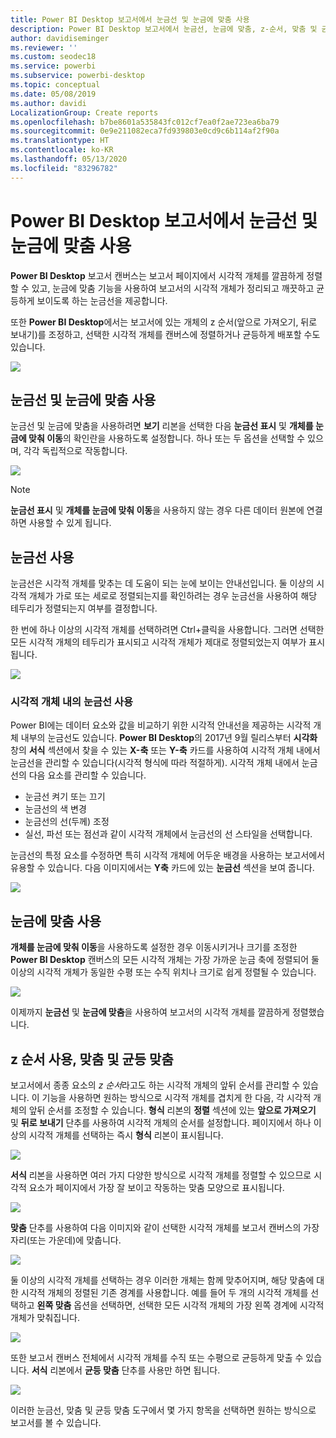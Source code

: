```yaml
---
title: Power BI Desktop 보고서에서 눈금선 및 눈금에 맞춤 사용
description: Power BI Desktop 보고서에서 눈금선, 눈금에 맞춤, z-순서, 맞춤 및 균등 맞춤 사용
author: davidiseminger
ms.reviewer: ''
ms.custom: seodec18
ms.service: powerbi
ms.subservice: powerbi-desktop
ms.topic: conceptual
ms.date: 05/08/2019
ms.author: davidi
LocalizationGroup: Create reports
ms.openlocfilehash: b7be8601a535843fc012cf7ea0f2ae723ea6ba79
ms.sourcegitcommit: 0e9e211082eca7fd939803e0cd9c6b114af2f90a
ms.translationtype: HT
ms.contentlocale: ko-KR
ms.lasthandoff: 05/13/2020
ms.locfileid: "83296782"
---
```

# <a name="use-gridlines-and-snap-to-grid-in-power-bi-desktop-reports"></a>Power BI Desktop 보고서에서 눈금선 및 눈금에 맞춤 사용
**Power BI Desktop** 보고서 캔버스는 보고서 페이지에서 시각적 개체를 깔끔하게 정렬할 수 있고, 눈금에 맞춤 기능을 사용하여 보고서의 시각적 개체가 정리되고 깨끗하고 균등하게 보이도록 하는 눈금선을 제공합니다.

또한 **Power BI Desktop**에서는 보고서에 있는 개체의 z 순서(앞으로 가져오기, 뒤로 보내기)를 조정하고, 선택한 시각적 개체를 캔버스에 정렬하거나 균등하게 배포할 수도 있습니다.

![](media/desktop-gridlines-snap-to-grid/snap-to-grid_0.png)

## <a name="enabling-gridlines-and-snap-to-grid"></a>눈금선 및 눈금에 맞춤 사용
눈금선 및 눈금에 맞춤을 사용하려면 **보기** 리본을 선택한 다음 **눈금선 표시** 및 **개체를 눈금에 맞춰 이동**의 확인란을 사용하도록 설정합니다. 하나 또는 두 옵션을 선택할 수 있으며, 각각 독립적으로 작동합니다.

![](media/desktop-gridlines-snap-to-grid/snap-to-grid_1.png)

> [!NOTE]
> **눈금선 표시** 및 **개체를 눈금에 맞춰 이동**을 사용하지 않는 경우 다른 데이터 원본에 연결하면 사용할 수 있게 됩니다.

## <a name="using-gridlines"></a>눈금선 사용
눈금선은 시각적 개체를 맞추는 데 도움이 되는 눈에 보이는 안내선입니다. 둘 이상의 시각적 개체가 가로 또는 세로로 정렬되는지를 확인하려는 경우 눈금선을 사용하여 해당 테두리가 정렬되는지 여부를 결정합니다.

한 번에 하나 이상의 시각적 개체를 선택하려면 Ctrl+클릭을 사용합니다. 그러면 선택한 모든 시각적 개체의 테두리가 표시되고 시각적 개체가 제대로 정렬되었는지 여부가 표시됩니다.

![](media/desktop-gridlines-snap-to-grid/snap-to-grid_2.png)

### <a name="using-gridlines-inside-visuals"></a>시각적 개체 내의 눈금선 사용
Power BI에는 데이터 요소와 값을 비교하기 위한 시각적 안내선을 제공하는 시각적 개체 내부의 눈금선도 있습니다. **Power BI Desktop**의 2017년 9월 릴리스부터 **시각화** 창의 **서식** 섹션에서 찾을 수 있는 **X-축** 또는 **Y-축** 카드를 사용하여 시각적 개체 내에서 눈금선을 관리할 수 있습니다(시각적 형식에 따라 적절하게). 시각적 개체 내에서 눈금선의 다음 요소를 관리할 수 있습니다.

* 눈금선 켜기 또는 끄기
* 눈금선의 색 변경
* 눈금선의 선(두께) 조정
* 실선, 파선 또는 점선과 같이 시각적 개체에서 눈금선의 선 스타일을 선택합니다.

눈금선의 특정 요소를 수정하면 특히 시각적 개체에 어두운 배경을 사용하는 보고서에서 유용할 수 있습니다. 다음 이미지에서는 **Y축** 카드에 있는 **눈금선** 섹션을 보여 줍니다.

![](media/desktop-gridlines-snap-to-grid/snap-to-grid_9.png)

## <a name="using-snap-to-grid"></a>눈금에 맞춤 사용
**개체를 눈금에 맞춰 이동**을 사용하도록 설정한 경우 이동시키거나 크기를 조정한 **Power BI Desktop** 캔버스의 모든 시각적 개체는 가장 가까운 눈금 축에 정렬되어 둘 이상의 시각적 개체가 동일한 수평 또는 수직 위치나 크기로 쉽게 정렬될 수 있습니다.

![](media/desktop-gridlines-snap-to-grid/snap-to-grid_3.png)

이제까지 **눈금선** 및 **눈금에 맞춤**을 사용하여 보고서의 시각적 개체를 깔끔하게 정렬했습니다.

## <a name="using-z-order-align-and-distribute"></a>z 순서 사용, 맞춤 및 균등 맞춤
보고서에서 종종 요소의 *z 순서*라고도 하는 시각적 개체의 앞뒤 순서를 관리할 수 있습니다. 이 기능을 사용하면 원하는 방식으로 시각적 개체를 겹치게 한 다음, 각 시각적 개체의 앞뒤 순서를 조정할 수 있습니다. **형식** 리본의 **정렬** 섹션에 있는 **앞으로 가져오기** 및 **뒤로 보내기** 단추를 사용하여 시각적 개체의 순서를 설정합니다. 페이지에서 하나 이상의 시각적 개체를 선택하는 즉시 **형식** 리본이 표시됩니다.

![](media/desktop-gridlines-snap-to-grid/snap-to-grid_4.png)

**서식** 리본을 사용하면 여러 가지 다양한 방식으로 시각적 개체를 정렬할 수 있으므로 시각적 요소가 페이지에서 가장 잘 보이고 작동하는 맞춤 모양으로 표시됩니다.

![](media/desktop-gridlines-snap-to-grid/snap-to-grid_5.png)

**맞춤** 단추를 사용하여 다음 이미지와 같이 선택한 시각적 개체를 보고서 캔버스의 가장자리(또는 가운데)에 맞춥니다.

![](media/desktop-gridlines-snap-to-grid/snap-to-grid_6.png)

둘 이상의 시각적 개체를 선택하는 경우 이러한 개체는 함께 맞추어지며, 해당 맞춤에 대한 시각적 개체의 정렬된 기존 경계를 사용합니다. 예를 들어 두 개의 시각적 개체를 선택하고 **왼쪽 맞춤** 옵션을 선택하면, 선택한 모든 시각적 개체의 가장 왼쪽 경계에 시각적 개체가 맞춰집니다.

![](media/desktop-gridlines-snap-to-grid/snap-to-grid_7.png)

또한 보고서 캔버스 전체에서 시각적 개체를 수직 또는 수평으로 균등하게 맞출 수 있습니다. **서식** 리본에서 **균등 맞춤** 단추를 사용만 하면 됩니다.

![](media/desktop-gridlines-snap-to-grid/snap-to-grid_8.png)

이러한 눈금선, 맞춤 및 균등 맞춤 도구에서 몇 가지 항목을 선택하면 원하는 방식으로 보고서를 볼 수 있습니다.

